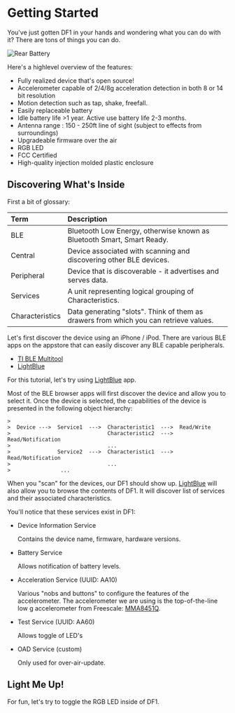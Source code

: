 # Getting Started

You've just gotten DF1 in your hands and wondering what you can do with it?
There are tons of things you can do.

![Rear Battery](https://raw.githubusercontent.com/devicefactory/share/master/media/df1/df1-rear-battery-door.png)

Here's a highlevel overview of the features:

* Fully realized device that's open source!
* Accelerometer capable of 2/4/8g acceleration detection in both 8 or 14 bit resolution
* Motion detection such as tap, shake, freefall.
* Easily replaceable battery
* Idle battery life >1 year. Active use battery life 2-3 months.
* Antenna range : 150 - 250ft line of sight (subject to effects from surroundings)
* Upgradeable firmware over the air
* RGB LED
* FCC Certified
* High-quality injection molded plastic enclosure


## Discovering What's Inside

First a bit of glossary:
  
| Term            | Description                                                                           |
|:--------------  |:------------------------------------------------------------------------------------- |
| BLE             | Bluetooth Low Energy, otherwise known as Bluetooth Smart, Smart Ready.                |
| Central         | Device associated with scanning and discovering other BLE devices.                    |
| Peripheral      | Device that is discoverable - it advertises and serves data.                          |
| Services        | A unit representing logical grouping of Characteristics.                              |
| Characteristics | Data generating "slots". Think of them as drawers from which you can retrieve values. |

Let's first discover the device using an iPhone / iPod.
There are various BLE apps on the appstore that can easily discover any BLE capable peripherals.

* [TI BLE Multitool](https://itunes.apple.com/us/app/ti-ble-multitool/id580494818?mt=8)
* [LightBlue](https://itunes.apple.com/us/app/lightblue-bluetooth-low-energy/id557428110?mt=8)

For this tutorial, let's try using 
[LightBlue](https://itunes.apple.com/us/app/lightblue-bluetooth-low-energy/id557428110?mt=8) app.

Most of the BLE browser apps will first discover the device and allow you to select it.
Once the device is selected, the capabilities of the device is presented in the following object
hierarchy:

```
>
>  Device --->  Service1  --->  Characteristic1  --->  Read/Write
>                               Characteristic2  --->  Read/Notification
>                               ...
>               Service2  --->  Characteristic1  --->  Read/Notification
>                               ...
>                ...    
```

When you "scan" for the devices, our DF1 should show up.
[LightBlue](https://itunes.apple.com/us/app/lightblue-bluetooth-low-energy/id557428110?mt=8) will also allow you to
browse the contents of DF1. It will discover list of services and their associated characteristics.

You'll notice that these services exist in DF1:

* Device Information Service

  Contains the device name, firmware, hardware versions.

* Battery Service
  
  Allows notification of battery levels.

* Acceleration Service (UUID: AA10)

  Various "nobs and buttons" to configure the features of the accelerometer.
  The accelerometer we are using is the top-of-the-line low g accelerometer from 
  Freescale: [MMA8451Q](http://www.freescale.com/webapp/sps/site/prod_summary.jsp?code=MMA8451Q).

* Test Service (UUID: AA60)

  Allows toggle of LED's

* OAD Service (custom)

  Only used for over-air-update.

## Light Me Up!

For fun, let's try to toggle the RGB LED inside of DF1.


